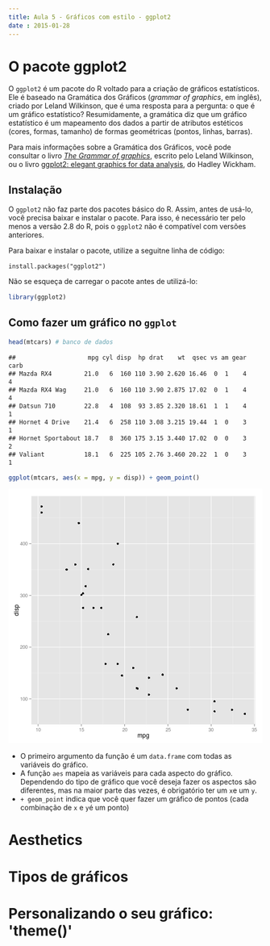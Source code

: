 ```yaml
---
title: Aula 5 - Gráficos com estilo - ggplot2
date : 2015-01-28
---
```


# O pacote ggplot2

O `ggplot2` é um pacote do R voltado para a criação de gráficos estatísticos. Ele é baseado na Gramática dos Gráficos (*grammar of graphics*, em inglês), criado por Leland Wilkinson, que é uma resposta para a pergunta: o que é um gráfico estatístico? Resumidamente, a gramática diz que um gráfico estatístico é um mapeamento dos dados a partir de atributos estéticos (cores, formas, tamanho) de formas geométricas (pontos, linhas, barras).

Para mais informações sobre a Gramática dos Gráficos, você pode consultar o livro [*The Grammar of graphics*](http://www.springer.com/statistics/computational+statistics/book/978-0-387-24544-7), escrito pelo Leland Wilkinson, ou o livro [ggplot2: elegant graphics for data analysis](http://ggplot2.org/book/), do Hadley Wickham.

## Instalação

O `ggplot2` não faz parte dos pacotes básico do R. Assim, antes de usá-lo, você precisa baixar e instalar o pacote. Para isso, é necessário ter pelo menos a versão 2.8 do R, pois o `ggplot2` não é compatível com versões anteriores.

Para baixar e instalar o pacote, utilize a seguitne linha de código:

```{}
install.packages("ggplot2")
```
Não se esqueça de carregar o pacote antes de utilizá-lo:


```r
library(ggplot2)
```

## Como fazer um gráfico no `ggplot`


```r
head(mtcars) # banco de dados
```

```
##                    mpg cyl disp  hp drat    wt  qsec vs am gear carb
## Mazda RX4         21.0   6  160 110 3.90 2.620 16.46  0  1    4    4
## Mazda RX4 Wag     21.0   6  160 110 3.90 2.875 17.02  0  1    4    4
## Datsun 710        22.8   4  108  93 3.85 2.320 18.61  1  1    4    1
## Hornet 4 Drive    21.4   6  258 110 3.08 3.215 19.44  1  0    3    1
## Hornet Sportabout 18.7   8  360 175 3.15 3.440 17.02  0  0    3    2
## Valiant           18.1   6  225 105 2.76 3.460 20.22  1  0    3    1
```

```r
ggplot(mtcars, aes(x = mpg, y = disp)) + geom_point()
```

![plot of chunk unnamed-chunk-2](assets/fig/unnamed-chunk-2-1.png) 

* O primeiro argumento da função é um `data.frame` com todas as variáveis do gráfico.
* A função `aes` mapeia as variáveis para cada aspecto do gráfico. Dependendo do tipo de gráfico que você deseja fazer os aspectos são diferentes, mas na maior parte das vezes, é obrigatório ter um `x`e um `y`.
* `+ geom_point` indica que você quer fazer um gráfico de pontos (cada combinação de `x` e `y`é um ponto)

# Aesthetics

# Tipos de gráficos

# Personalizando o seu gráfico: 'theme()' 
